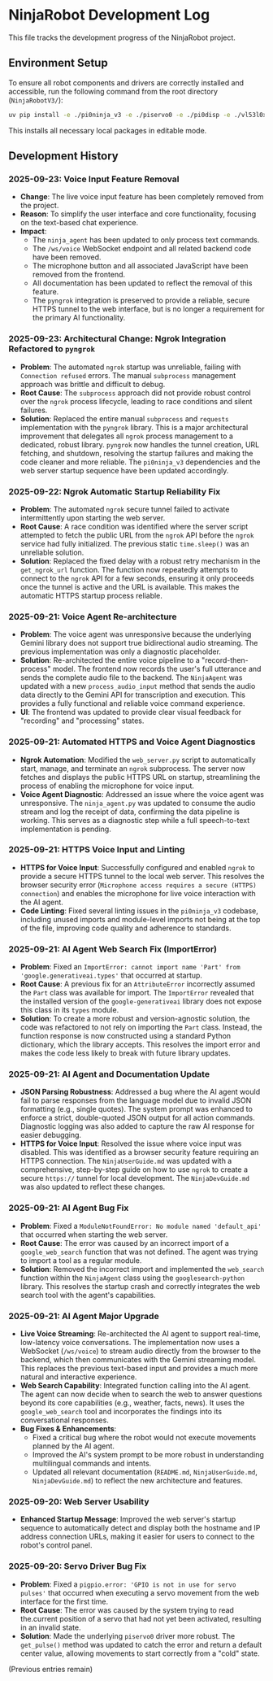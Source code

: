 # NinjaRobot Development Log

This file tracks the development progress of the NinjaRobot project.

## Environment Setup

To ensure all robot components and drivers are correctly installed and accessible, run the following command from the root directory (`NinjaRobotV3/`):

```bash
uv pip install -e ./pi0ninja_v3 -e ./piservo0 -e ./pi0disp -e ./vl53l0x_pigpio -e ./pi0buzzer
```

This installs all necessary local packages in editable mode.

## Development History

### 2025-09-23: Voice Input Feature Removal

- **Change**: The live voice input feature has been completely removed from the project.
- **Reason**: To simplify the user interface and core functionality, focusing on the text-based chat experience.
- **Impact**:
    - The `ninja_agent` has been updated to only process text commands.
    - The `/ws/voice` WebSocket endpoint and all related backend code have been removed.
    - The microphone button and all associated JavaScript have been removed from the frontend.
    - All documentation has been updated to reflect the removal of this feature.
    - The `pyngrok` integration is preserved to provide a reliable, secure HTTPS tunnel to the web interface, but is no longer a requirement for the primary AI functionality.

### 2025-09-23: Architectural Change: Ngrok Integration Refactored to `pyngrok`

- **Problem**: The automated `ngrok` startup was unreliable, failing with `Connection refused` errors. The manual `subprocess` management approach was brittle and difficult to debug.
- **Root Cause**: The `subprocess` approach did not provide robust control over the `ngrok` process lifecycle, leading to race conditions and silent failures.
- **Solution**: Replaced the entire manual `subprocess` and `requests` implementation with the `pyngrok` library. This is a major architectural improvement that delegates all `ngrok` process management to a dedicated, robust library. `pyngrok` now handles the tunnel creation, URL fetching, and shutdown, resolving the startup failures and making the code cleaner and more reliable. The `pi0ninja_v3` dependencies and the web server startup sequence have been updated accordingly.

### 2025-09-22: Ngrok Automatic Startup Reliability Fix

- **Problem**: The automated `ngrok` secure tunnel failed to activate intermittently upon starting the web server.
- **Root Cause**: A race condition was identified where the server script attempted to fetch the public URL from the `ngrok` API before the `ngrok` service had fully initialized. The previous static `time.sleep()` was an unreliable solution.
- **Solution**: Replaced the fixed delay with a robust retry mechanism in the `get_ngrok_url` function. The function now repeatedly attempts to connect to the `ngrok` API for a few seconds, ensuring it only proceeds once the tunnel is active and the URL is available. This makes the automatic HTTPS startup process reliable.

### 2025-09-21: Voice Agent Re-architecture

- **Problem**: The voice agent was unresponsive because the underlying Gemini library does not support true bidirectional audio streaming. The previous implementation was only a diagnostic placeholder.
- **Solution**: Re-architected the entire voice pipeline to a "record-then-process" model. The frontend now records the user's full utterance and sends the complete audio file to the backend. The `NinjaAgent` was updated with a new `process_audio_input` method that sends the audio data directly to the Gemini API for transcription and execution. This provides a fully functional and reliable voice command experience.
- **UI**: The frontend was updated to provide clear visual feedback for "recording" and "processing" states.

### 2025-09-21: Automated HTTPS and Voice Agent Diagnostics

- **Ngrok Automation**: Modified the `web_server.py` script to automatically start, manage, and terminate an `ngrok` subprocess. The server now fetches and displays the public HTTPS URL on startup, streamlining the process of enabling the microphone for voice input.
- **Voice Agent Diagnostic**: Addressed an issue where the voice agent was unresponsive. The `ninja_agent.py` was updated to consume the audio stream and log the receipt of data, confirming the data pipeline is working. This serves as a diagnostic step while a full speech-to-text implementation is pending.

### 2025-09-21: HTTPS Voice Input and Linting

- **HTTPS for Voice Input**: Successfully configured and enabled `ngrok` to provide a secure HTTPS tunnel to the local web server. This resolves the browser security error (`Microphone access requires a secure (HTTPS) connection`) and enables the microphone for live voice interaction with the AI agent.
- **Code Linting**: Fixed several linting issues in the `pi0ninja_v3` codebase, including unused imports and module-level imports not being at the top of the file, improving code quality and adherence to standards.

### 2025-09-21: AI Agent Web Search Fix (ImportError)

- **Problem**: Fixed an `ImportError: cannot import name 'Part' from 'google.generativeai.types'` that occurred at startup.
- **Root Cause**: A previous fix for an `AttributeError` incorrectly assumed the `Part` class was available for import. The `ImportError` revealed that the installed version of the `google-generativeai` library does not expose this class in its `types` module.
- **Solution**: To create a more robust and version-agnostic solution, the code was refactored to not rely on importing the `Part` class. Instead, the function response is now constructed using a standard Python dictionary, which the library accepts. This resolves the import error and makes the code less likely to break with future library updates.

### 2025-09-21: AI Agent and Documentation Update

- **JSON Parsing Robustness**: Addressed a bug where the AI agent would fail to parse responses from the language model due to invalid JSON formatting (e.g., single quotes). The system prompt was enhanced to enforce a strict, double-quoted JSON output for all action commands. Diagnostic logging was also added to capture the raw AI response for easier debugging.
- **HTTPS for Voice Input**: Resolved the issue where voice input was disabled. This was identified as a browser security feature requiring an HTTPS connection. The `NinjaUserGuide.md` was updated with a comprehensive, step-by-step guide on how to use `ngrok` to create a secure `https://` tunnel for local development. The `NinjaDevGuide.md` was also updated to reflect these changes.

### 2025-09-21: AI Agent Bug Fix

- **Problem**: Fixed a `ModuleNotFoundError: No module named 'default_api'` that occurred when starting the web server.
- **Root Cause**: The error was caused by an incorrect import of a `google_web_search` function that was not defined. The agent was trying to import a tool as a regular module.
- **Solution**: Removed the incorrect import and implemented the `web_search` function within the `NinjaAgent` class using the `googlesearch-python` library. This resolves the startup crash and correctly integrates the web search tool with the agent's capabilities.

### 2025-09-21: AI Agent Major Upgrade

- **Live Voice Streaming**: Re-architected the AI agent to support real-time, low-latency voice conversations. The implementation now uses a WebSocket (`/ws/voice`) to stream audio directly from the browser to the backend, which then communicates with the Gemini streaming model. This replaces the previous text-based input and provides a much more natural and interactive experience.
- **Web Search Capability**: Integrated function calling into the AI agent. The agent can now decide when to search the web to answer questions beyond its core capabilities (e.g., weather, facts, news). It uses the `google_web_search` tool and incorporates the findings into its conversational responses.
- **Bug Fixes & Enhancements**:
    - Fixed a critical bug where the robot would not execute movements planned by the AI agent.
    - Improved the AI's system prompt to be more robust in understanding multilingual commands and intents.
    - Updated all relevant documentation (`README.md`, `NinjaUserGuide.md`, `NinjaDevGuide.md`) to reflect the new architecture and features.

### 2025-09-20: Web Server Usability

- **Enhanced Startup Message**: Improved the web server's startup sequence to automatically detect and display both the hostname and IP address connection URLs, making it easier for users to connect to the robot's control panel.

### 2025-09-20: Servo Driver Bug Fix

- **Problem**: Fixed a `pigpio.error: 'GPIO is not in use for servo pulses'` that occurred when executing a servo movement from the web interface for the first time.
- **Root Cause**: The error was caused by the system trying to read the.current position of a servo that had not yet been activated, resulting in an invalid state.
- **Solution**: Made the underlying `piservo0` driver more robust. The `get_pulse()` method was updated to catch the error and return a default center value, allowing movements to start correctly from a "cold" state.

(Previous entries remain)
